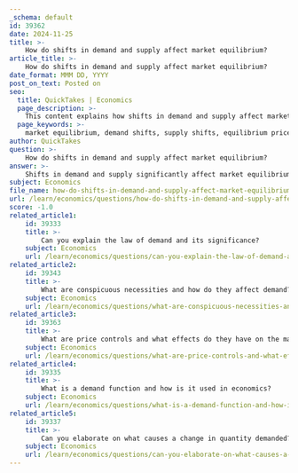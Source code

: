 ```yaml
---
_schema: default
id: 39362
date: 2024-11-25
title: >-
    How do shifts in demand and supply affect market equilibrium?
article_title: >-
    How do shifts in demand and supply affect market equilibrium?
date_format: MMM DD, YYYY
post_on_text: Posted on
seo:
  title: QuickTakes | Economics
  page_description: >-
    This content explains how shifts in demand and supply affect market equilibrium, discussing the resulting changes in equilibrium price and quantity, and highlighting the interconnections between different markets.
  page_keywords: >-
    market equilibrium, demand shifts, supply shifts, equilibrium price, equilibrium quantity, market dynamics, economic principles, rightward shift, leftward shift, simultaneous shifts, interrelated markets
author: QuickTakes
question: >-
    How do shifts in demand and supply affect market equilibrium?
answer: >-
    Shifts in demand and supply significantly affect market equilibrium, which is defined as the point where the quantity demanded by consumers equals the quantity supplied by producers. When either the demand or supply curve shifts, it leads to changes in both the equilibrium price and quantity of a good or service.\n\n1. **Shifts in Demand**: \n   - A rightward shift in the demand curve (indicating an increase in demand) results in a higher equilibrium price and a higher equilibrium quantity. This occurs because, at the original equilibrium price, the quantity demanded exceeds the quantity supplied, leading to upward pressure on prices until a new equilibrium is reached.\n   - Conversely, a leftward shift in the demand curve (indicating a decrease in demand) leads to a lower equilibrium price and a lower equilibrium quantity. Here, the quantity supplied exceeds the quantity demanded at the original price, causing prices to fall until a new equilibrium is established.\n\n2. **Shifts in Supply**:\n   - A rightward shift in the supply curve (indicating an increase in supply) typically results in a lower equilibrium price and a higher equilibrium quantity. This is because, at the original equilibrium price, the quantity supplied exceeds the quantity demanded, leading to downward pressure on prices.\n   - A leftward shift in the supply curve (indicating a decrease in supply) results in a higher equilibrium price and a lower equilibrium quantity. In this case, the quantity demanded exceeds the quantity supplied at the original price, causing prices to rise until a new equilibrium is reached.\n\n3. **Simultaneous Shifts**:\n   - When both demand and supply curves shift simultaneously, the effects on equilibrium price and quantity depend on the magnitude and direction of the shifts. For example, if demand increases significantly while supply decreases, the equilibrium price will rise, but the effect on equilibrium quantity will depend on the relative shifts of the curves.\n   - If the shifts are equal in magnitude, the equilibrium price may remain unchanged while the equilibrium quantity increases.\n\n4. **Market Interconnections**:\n   - Changes in equilibrium in one market can also affect related markets. For instance, an increase in the demand for haircuts may lead to an increased demand for barbers, thereby affecting the equilibrium price and quantity in both markets.\n\nIn summary, understanding how shifts in demand and supply affect market equilibrium is crucial for analyzing market dynamics. The extent of the shifts and their directions determine the new equilibrium price and quantity, illustrating the interconnectedness of market forces.
subject: Economics
file_name: how-do-shifts-in-demand-and-supply-affect-market-equilibrium.md
url: /learn/economics/questions/how-do-shifts-in-demand-and-supply-affect-market-equilibrium
score: -1.0
related_article1:
    id: 39333
    title: >-
        Can you explain the law of demand and its significance?
    subject: Economics
    url: /learn/economics/questions/can-you-explain-the-law-of-demand-and-its-significance
related_article2:
    id: 39343
    title: >-
        What are conspicuous necessities and how do they affect demand?
    subject: Economics
    url: /learn/economics/questions/what-are-conspicuous-necessities-and-how-do-they-affect-demand
related_article3:
    id: 39363
    title: >-
        What are price controls and what effects do they have on the market?
    subject: Economics
    url: /learn/economics/questions/what-are-price-controls-and-what-effects-do-they-have-on-the-market
related_article4:
    id: 39335
    title: >-
        What is a demand function and how is it used in economics?
    subject: Economics
    url: /learn/economics/questions/what-is-a-demand-function-and-how-is-it-used-in-economics
related_article5:
    id: 39337
    title: >-
        Can you elaborate on what causes a change in quantity demanded?
    subject: Economics
    url: /learn/economics/questions/can-you-elaborate-on-what-causes-a-change-in-quantity-demanded
---
```


&nbsp;